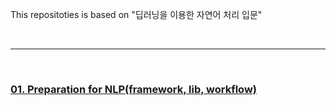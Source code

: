 This repositoties is based on "딥러닝을 이용한 자연어 처리 입문"

<br>

___

<br>

### <a href="https://github.com/YuLim2/NLP_study/blob/master/study/01.preparation.md">01. Preparation for NLP(framework, lib, workflow)</a>
